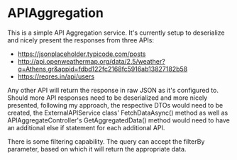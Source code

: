 # APIAggregation
This is a simple API Aggregation service. It's currently setup to deserialize and nicely present the responses from three APIs:
  - https://jsonplaceholder.typicode.com/posts
  - http://api.openweathermap.org/data/2.5/weather?q=Athens,gr&appid=fdbd122fc2168fc5916ab13827182b58
  - https://reqres.in/api/users

Any other API will return the response in raw JSON as it's configured to.
Should more API responses need to be deserialized and more nicely presented, following my approach, the respective DTOs would need to be created, the ExternalAPIService class' FetchDataAsync() method as well as APIAggregateController's GetAggregatedData() method would need to have an additional else if statement for each additional API.

There is some filtering capability. The query can accept the filterBy parameter, based on which it will return the appropriate data.
